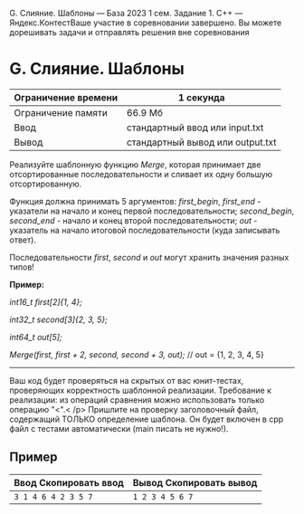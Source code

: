 G. Слияние. Шаблоны — База 2023 1 сем. Задание 1. C++ — Яндекс.КонтестВаше участие в соревновании завершено. Вы можете дорешивать задачи и отправлять решения вне соревнования

# G. Слияние. Шаблоны

| Ограничение времени | 1 секунда |
| --- | --- |
| Ограничение памяти | 66.9 Мб |
| Ввод | стандартный ввод или input.txt |
| Вывод | стандартный вывод или output.txt |

Реализуйте шаблонную функцию *Merge*, которая принимает две отсортированные последовательности и сливает их одну большую отсортированную.

Функция должна принимать 5 аргументов: *first_begin*, *first_end* - указатели на начало и конец первой последовательности; *second_begin*, *second_end* - начало и конец второй последовательности; *out* - указатель на начало итоговой последовательности (куда записывать ответ).

Последовательности *first*, *second* и *out* могут хранить значения разных типов!

**Пример:**

*int16_t first\[2\]{1, 4};*

*int32_t second\[3\]{2, 3, 5};*

*int64_t out\[5\];*

*Merge(first, first + 2, second, second + 3, out);* // out = {1, 2, 3, 4, 5}

______________________________________________________________________

Ваш код будет проверяться на скрытых от вас юнит-тестах, проверяющих корректность шаблонной реализации. Требование к реализации: из операций сравнения можно использовать только операцию "\<".\< /p>
Пришлите на проверку заголовочный файл, содержащий ТОЛЬКО определение шаблона. Он будет включен в cpp файл с тестами автоматически (main писать не нужно!).

## Пример

| Ввод Скопировать ввод | Вывод Скопировать вывод |
| --- | --- |
| `3 1 4 6 4 2 3 5 7 ` | `1 2 3 4 5 6 7  ` |
